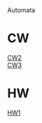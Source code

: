 Automata
# CW
[CW2](https://beyzakoser.github.io/Automata/cw2.html)
<br>
[CW3](https://beyzakoser.github.io/Automata/regularExp.html)
<br>

# HW
[HW1](https://beyzakoser.github.io/Automata/HW.html)
<br>

